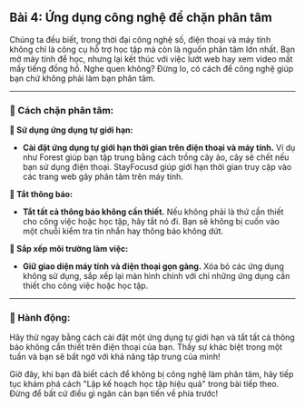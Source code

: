 ## Bài 4: Ứng dụng công nghệ để chặn phân tâm

Chúng ta đều biết, trong thời đại công nghệ số, điện thoại và máy tính không chỉ là công cụ hỗ trợ học tập mà còn là nguồn phân tâm lớn nhất. Bạn mở máy tính để học, nhưng lại kết thúc với việc lướt web hay xem video mất mấy tiếng đồng hồ. Nghe quen không? Đừng lo, có cách để công nghệ giúp bạn chứ không phải làm bạn phân tâm.

---

### 📌 Cách chặn phân tâm:

**🔹 Sử dụng ứng dụng tự giới hạn:**
- **Cài đặt ứng dụng tự giới hạn thời gian trên điện thoại và máy tính.** Ví dụ như Forest giúp bạn tập trung bằng cách trồng cây ảo, cây sẽ chết nếu bạn sử dụng điện thoại. StayFocusd giúp giới hạn thời gian truy cập vào các trang web gây phân tâm trên máy tính.

**🔹 Tắt thông báo:**
- **Tắt tất cả thông báo không cần thiết.** Nếu không phải là thứ cần thiết cho công việc hoặc học tập, hãy tắt nó đi. Bạn sẽ không bị cuốn vào một chuỗi kiểm tra tin nhắn hay thông báo không dứt.

**🔹 Sắp xếp môi trường làm việc:**
- **Giữ giao diện máy tính và điện thoại gọn gàng.** Xóa bỏ các ứng dụng không sử dụng, sắp xếp lại màn hình chính với chỉ những ứng dụng cần thiết cho công việc hoặc học tập.

---

### 🚀 Hành động:

Hãy thử ngay bằng cách cài đặt một ứng dụng tự giới hạn và tắt tất cả thông báo không cần thiết trên điện thoại của bạn. Thấy sự khác biệt trong một tuần và bạn sẽ bất ngờ với khả năng tập trung của mình!

Giờ đây, khi bạn đã biết cách để không bị công nghệ làm phân tâm, hãy tiếp tục khám phá cách "Lập kế hoạch học tập hiệu quả" trong bài tiếp theo. Đừng để bất cứ điều gì ngăn cản bạn tiến về phía trước!